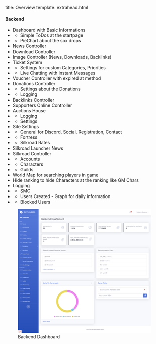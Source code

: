 title: Overview
template: extrahead.html

#### Backend
- Dashboard with Basic Informations
- - Simple ToDos at the startpage
- - PieChart about the sox drops
- News Controller
- Download Controller
- Image Controller (News, Downloads, Backlinks)
- Ticket System
- - Settings for custom Categories, Priorities
- - Live Chatting with instant Messages
- Voucher Controller with expired at method
- Donations Controller
- - Settings about the Donations
- - Logging
- Backlinks Controller
- Supporters Online Controller
- Auctions House
- - Logging
- - Settings
- Site Settings
- - General for Discord, Social, Registration, Contact
- - Fortress
- - Silkroad Rates
- Silkroad Launcher News
- Silkroad Controller
- - Accounts
- - Characters
- - Guilds
- World Map for searching players in game
- Hide ranking to hide Characters at the ranking like GM Chars
- Logging
- - SMC
- - Users Created - Graph for daily information
- - Blocked Users

<figure>
  <img src="/images/project/backend/index.png" width="800" />
  <figcaption>Backend Dashboard</figcaption>
</figure>
